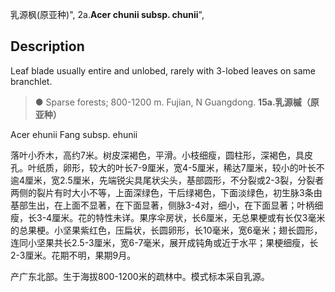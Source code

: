 乳源枫(原亚种)",
2a.**Acer chunii subsp. chunii**",

## Description
Leaf blade usually entire and unlobed, rarely with 3-lobed leaves on same branchlet.

> ● Sparse forests; 800-1200 m. Fujian, N Guangdong.
**15a.乳源槭（原亚种）**

Acer ehunii Fang subsp. ehunii

落叶小乔木，高约7米。树皮深褐色，平滑。小枝细瘦，圆柱形，深褐色，具皮孔。叶纸质，卵形，较大的叶长7-9厘米，宽4-5厘米，稀达7厘米，较小的叶长不逾4厘米，宽2.5厘米，先端锐尖具尾状尖头，基部圆形，不分裂或2-3裂，分裂者两侧的裂片有时大小不等，上面深绿色，干后绿褐色，下面淡绿色，初生脉3条由基部生出，在上面不显著，在下面显著，侧脉3-4对，细小，在下面显著；叶柄细瘦，长3-4厘米。花的特性未详。果序伞房状，长6厘米，无总果梗或有长仅3毫米的总果梗。小坚果紫红色，压扁状，长圆卵形，长10毫米，宽6毫米；翅长圆形，连同小坚果共长2.5-3厘米，宽6-7毫米，展开成钝角或近于水平；果梗细瘦，长2-3厘米。花期不明，果期9月。

产广东北部。生于海拔800-1200米的疏林中。模式标本采自乳源。
